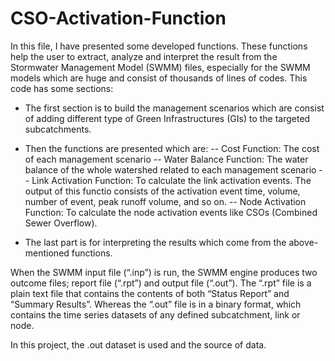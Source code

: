 # CSO-Activation-Function
In this file, I have presented some developed functions. These functions help the user to extract, analyze and interpret the result from the Stormwater Management Model (SWMM) files, especially for the SWMM models which are huge and consist of thousands of lines of codes.
This code has some sections:

- The first section is to build the management scenarios which are consist of adding different type of Green Infrastructures (GIs) to the targeted subcatchments. 

- Then the functions are presented which are: 
    -- Cost Function: The cost of each management scenario
    -- Water Balance Function: The water balance of the whole watershed related to each management scenario
    -- Link Activation Function: To calculate the link activation events. The output of this functio consists of the activation event   time, volume, number of event, peak runoff volume, and so on.
    -- Node Activation Function: To calculate the node activation events like CSOs (Combined Sewer Overflow).
 
 - The last part is for interpreting the results which come from the above-mentioned functions. 
 
 When the SWMM input file (“.inp”) is run, the SWMM engine produces two outcome files; report file (“.rpt”) and output file (“.out”). The “.rpt” file is a plain text file that contains the contents of both “Status Report” and “Summary Results”. Whereas the “.out” file is in a binary format, which contains the time series datasets of any defined subcatchment, link or node.
 
 In this project, the .out dataset is used and the source of data. 

